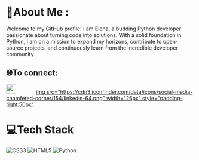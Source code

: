 # 💫About Me :
Welcome to my GitHub profile! I am Elena, a  budding Python developer passionate about turning code into solutions.
With a solid foundation in Python, I am on a mission to expand my horizons, contribute to open-source projects, and continuously learn from the incredible developer community. 

## 🌐To connect:
[<img src="![image](https://github.com/user-attachments/assets/92cbd73a-bc20-429e-9174-cfb336aba9c0)
" width="26px" style="padding-right:50px">](https://www.instagram.com/_hellenats/)
[img src="https://cdn3.iconfinder.com/data/icons/social-media-chamfered-corner/154/linkedin-64.png" width="26px" style="padding-right:50px"](www.linkedin.com/in/elena-tsvetkovaa)

# 💻Tech Stack
![CSS3](https://img.shields.io/badge/css3-%231572B6.svg?style=for-the-badge&logo=css3&logoColor=white) ![HTML5](https://img.shields.io/badge/html5-%23E34F26.svg?style=for-the-badge&logo=html5&logoColor=white) ![Python](https://img.shields.io/badge/python-3670A0?style=for-the-badge&logo=python&logoColor=ffdd54)


